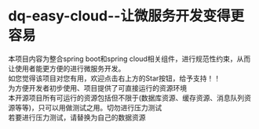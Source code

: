 # dq-easy-cloud--让微服务开发变得更容易
本项目内容为整合spring boot和spring cloud相关组件，进行规范性约束，从而让使用者能更方便的进行微服务开发。<br>
如您觉得该项目对您有用，欢迎点击右上方的Star按钮，给予支持！！<br>
为方便开发者初步使用、项目提供了可直接运行的资源环境<br/>
本开源项目所有可运行的资源包括但不限于(数据库资源、缓存资源、消息队列资源等等)，只可以用做测试之用。切勿进行压力测试<br/>
若要进行压力测试，请替换为自己的数据资源<br/>
